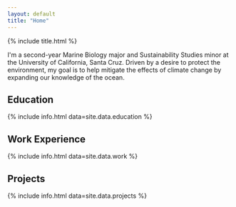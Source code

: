 ```yaml
---
layout: default
title: "Home"
---
```


{% include title.html %}

I'm a second-year Marine Biology major and Sustainability Studies minor at the University of California, Santa Cruz. Driven by a desire to protect the environment, my goal is to help mitigate the effects of climate change by expanding our knowledge of the ocean.

## Education

{% include info.html data=site.data.education %}

## Work Experience

{% include info.html data=site.data.work %}

## Projects

{% include info.html data=site.data.projects %}